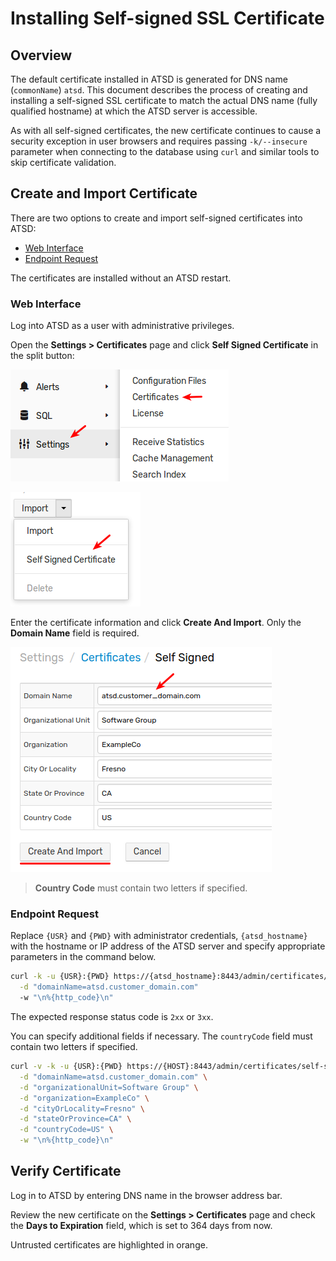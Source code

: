 # Installing Self-signed SSL Certificate

## Overview

The default certificate installed in ATSD is generated for DNS name (`commonName`) `atsd`. This document describes the process of creating and installing a self-signed SSL certificate to match the actual DNS name (fully qualified hostname) at which the ATSD server is accessible.

As with all self-signed certificates, the new certificate continues to cause a security exception in user browsers and requires passing `-k/--insecure` parameter when connecting to the database using `curl` and similar tools to skip certificate validation.

## Create and Import Certificate

There are two options to create and import self-signed certificates into ATSD:

* [Web Interface](#web-interface)
* [Endpoint Request](#endpoint-request)

The certificates are installed without an ATSD restart.

### Web Interface

Log into ATSD as a user with administrative privileges.

Open the **Settings > Certificates** page and click **Self Signed Certificate** in the split button:

![](./images/ssl_self_signed_1.png)

![](./images/ssl_self_signed_2.png)

Enter the certificate information and click **Create And Import**. Only the **Domain Name** field is required.

![](./images/ssl_self_signed_3.png)

> **Country Code** must contain two letters if specified.

### Endpoint Request

Replace `{USR}` and `{PWD}` with administrator credentials, `{atsd_hostname}` with the hostname or IP address of the ATSD server and specify appropriate parameters in the command below.

```sh
curl -k -u {USR}:{PWD} https://{atsd_hostname}:8443/admin/certificates/self-signed \
  -d "domainName=atsd.customer_domain.com"
  -w "\n%{http_code}\n"
```

The expected response status code is `2xx` or `3xx`.

You can specify additional fields if necessary. The `countryCode` field must contain two letters if specified.

```bash
curl -v -k -u {USR}:{PWD} https://{HOST}:8443/admin/certificates/self-signed \
  -d "domainName=atsd.customer_domain.com" \
  -d "organizationalUnit=Software Group" \
  -d "organization=ExampleCo" \
  -d "cityOrLocality=Fresno" \
  -d "stateOrProvince=CA" \
  -d "countryCode=US" \
  -w "\n%{http_code}\n"
```

## Verify Certificate

Log in to ATSD by entering DNS name in the browser address bar.

Review the new certificate on the **Settings > Certificates** page and check the **Days to Expiration** field, which is set to 364 days from now.

Untrusted certificates are highlighted in orange.
